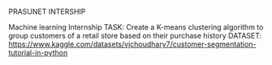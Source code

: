 PRASUNET INTERSHIP

Machine learning Internship
TASK:
Create a K-means clustering algorithm to group customers of a retail store based on their purchase history 
DATASET:
https://www.kaggle.com/datasets/vjchoudhary7/customer-segmentation-tutorial-in-python
